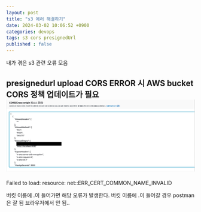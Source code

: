 ```yaml
---
layout: post
title: "s3 에러 해결하기"
date: 2024-03-02 10:06:52 +0900
categories: devops
tags: s3 cors presignedUrl
published : false
---
```


내가 겪은 s3 관련 오류 모음

presignedurl upload CORS ERROR 시 
AWS bucket CORS 정책 업데이트가 필요 
![CORS추가.png](/assets/images/2024-03-02-s3-error/01.png)
--- 
Failed to load: resource: net::ERR_CERT_COMMON_NAME_INVALID

버킷 이름에 .이 들어가면 해당 오류가 발생한다. 
버킷 이름에 .이 들어갈 경우 postman은 잘 됨
브라우저에서 안 됨..